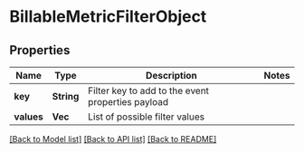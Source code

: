 # BillableMetricFilterObject

## Properties

Name | Type | Description | Notes
------------ | ------------- | ------------- | -------------
**key** | **String** | Filter key to add to the event properties payload | 
**values** | **Vec<String>** | List of possible filter values | 

[[Back to Model list]](../README.md#documentation-for-models) [[Back to API list]](../README.md#documentation-for-api-endpoints) [[Back to README]](../README.md)


